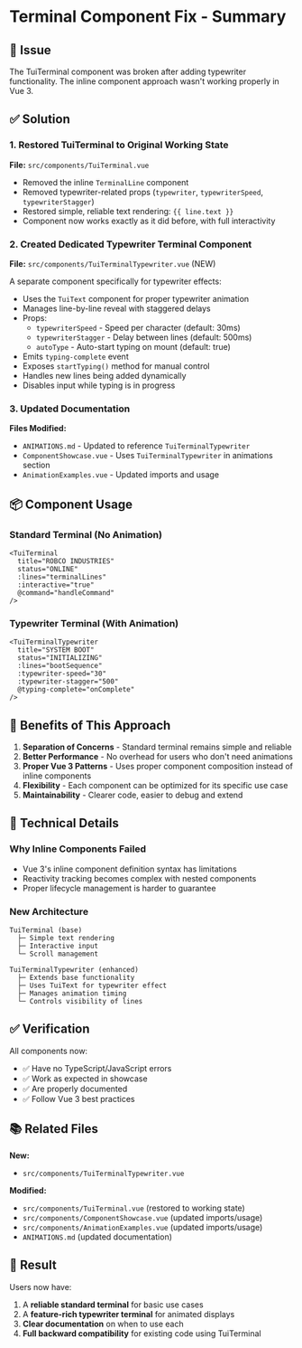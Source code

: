 # Terminal Component Fix - Summary

## 🐛 Issue
The TuiTerminal component was broken after adding typewriter functionality. The inline component approach wasn't working properly in Vue 3.

## ✅ Solution

### 1. Restored TuiTerminal to Original Working State
**File:** `src/components/TuiTerminal.vue`

- Removed the inline `TerminalLine` component
- Removed typewriter-related props (`typewriter`, `typewriterSpeed`, `typewriterStagger`)
- Restored simple, reliable text rendering: `{{ line.text }}`
- Component now works exactly as it did before, with full interactivity

### 2. Created Dedicated Typewriter Terminal Component
**File:** `src/components/TuiTerminalTypewriter.vue` (NEW)

A separate component specifically for typewriter effects:
- Uses the `TuiText` component for proper typewriter animation
- Manages line-by-line reveal with staggered delays
- Props:
  - `typewriterSpeed` - Speed per character (default: 30ms)
  - `typewriterStagger` - Delay between lines (default: 500ms)
  - `autoType` - Auto-start typing on mount (default: true)
- Emits `typing-complete` event
- Exposes `startTyping()` method for manual control
- Handles new lines being added dynamically
- Disables input while typing is in progress

### 3. Updated Documentation
**Files Modified:**
- `ANIMATIONS.md` - Updated to reference `TuiTerminalTypewriter`
- `ComponentShowcase.vue` - Uses `TuiTerminalTypewriter` in animations section
- `AnimationExamples.vue` - Updated imports and usage

## 📦 Component Usage

### Standard Terminal (No Animation)
```vue
<TuiTerminal
  title="ROBCO INDUSTRIES"
  status="ONLINE"
  :lines="terminalLines"
  :interactive="true"
  @command="handleCommand"
/>
```

### Typewriter Terminal (With Animation)
```vue
<TuiTerminalTypewriter
  title="SYSTEM BOOT"
  status="INITIALIZING"
  :lines="bootSequence"
  :typewriter-speed="30"
  :typewriter-stagger="500"
  @typing-complete="onComplete"
/>
```

## 🎯 Benefits of This Approach

1. **Separation of Concerns** - Standard terminal remains simple and reliable
2. **Better Performance** - No overhead for users who don't need animations
3. **Proper Vue 3 Patterns** - Uses proper component composition instead of inline components
4. **Flexibility** - Each component can be optimized for its specific use case
5. **Maintainability** - Clearer code, easier to debug and extend

## 🔧 Technical Details

### Why Inline Components Failed
- Vue 3's inline component definition syntax has limitations
- Reactivity tracking becomes complex with nested components
- Proper lifecycle management is harder to guarantee

### New Architecture
```
TuiTerminal (base)
  ├─ Simple text rendering
  ├─ Interactive input
  └─ Scroll management

TuiTerminalTypewriter (enhanced)
  ├─ Extends base functionality
  ├─ Uses TuiText for typewriter effect
  ├─ Manages animation timing
  └─ Controls visibility of lines
```

## ✅ Verification

All components now:
- ✅ Have no TypeScript/JavaScript errors
- ✅ Work as expected in showcase
- ✅ Are properly documented
- ✅ Follow Vue 3 best practices

## 📚 Related Files

**New:**
- `src/components/TuiTerminalTypewriter.vue`

**Modified:**
- `src/components/TuiTerminal.vue` (restored to working state)
- `src/components/ComponentShowcase.vue` (updated imports/usage)
- `src/components/AnimationExamples.vue` (updated imports/usage)
- `ANIMATIONS.md` (updated documentation)

## 🎉 Result

Users now have:
1. A **reliable standard terminal** for basic use cases
2. A **feature-rich typewriter terminal** for animated displays
3. **Clear documentation** on when to use each
4. **Full backward compatibility** for existing code using TuiTerminal
